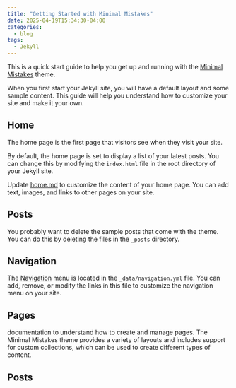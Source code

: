 ```yaml
---
title: "Getting Started with Minimal Mistakes"
date: 2025-04-19T15:34:30-04:00
categories:
  - blog
tags:
  - Jekyll
---
```


This is a quick start guide to help you get up and running with the [Minimal Mistakes] theme.

When you first start your Jekyll site, you will have a default layout and some sample content. This guide will help you understand how to customize your site and make it your own.

## Home

The home page is the first page that visitors see when they visit your site.

By default, the home page is set to display a list of your latest posts. You can change this by modifying the `index.html` file in the root directory of your Jekyll site.

Update [home.md](/_pages/home.md) to customize the content of your home page. You can add text, images, and links to other pages on your site.

## Posts
You probably want to delete the sample posts that come with the theme. You can do this by deleting the files in the `_posts` directory.

## Navigation
The [Navigation](https://mmistakes.github.io/minimal-mistakes/docs/navigation/) menu is located in the `_data/navigation.yml` file. You can add, remove, or modify the links in this 
file to customize the navigation menu on your site.

## Pages
documentation to understand how to create and manage pages. The Minimal Mistakes theme provides a variety of layouts and includes support for custom collections, which can be used to create different types of content.

## Posts
[Minimal Mistakes]: https://mmistakes.github.io/minimal-mistakes/
[Overriding Theme Defaults]: https://jekyllrb.com/docs/themes/#overriding-theme-defaults


